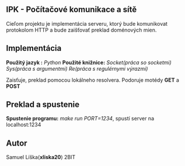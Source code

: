 ## **IPK - Počítačové komunikace a sítě**
Cieľom projektu je implementácia serveru, ktorý bude komunikovat protokolom HTTP a bude zaišťovať preklad doménových mien.

## **Implementácia**

**Použitý jazyk :** *Python*
**Použité knižnice:** 
*Socket(práca so socketmi)
Sys(práca s argumentmi)
Re(práca s regulérnymi výrazmi)*
									 
Zaisťuje, preklad pomocou lokálneho resolvera. Podoruje motédy **GET** a **POST**


## Preklad a spustenie

**Spustenie programu:** *make run PORT=1234*, spustí server na localhost:1234

## Autor

Samuel Líška(**xliska20**) 2BIT
